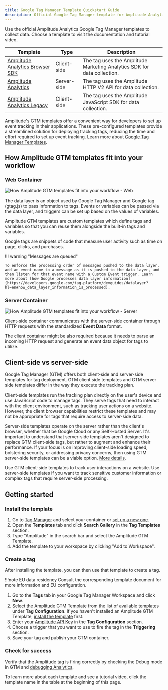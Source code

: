```yaml
---
title: Google Tag Manager Template Quickstart Guide
description: Official Google Tag Manager template for Amplitude Analytics for data collection.
---
```


Use the official Amplitude Analytics Google Tag Manager templates to collect data. Choose a template to visit the documentation and tutorial video.  

|Template|Type|Description|
|---|---|-----------|
|[Amplitude Analytics Browser SDK](../google-tag-manager-client.md)|Client-side|The tag uses the Amplitude Marketing Analytics SDK for data collection.|
|[Amplitude Analytics](../google-tag-manager-server.md)|Server-side|The tag uses the Amplitude HTTP V2 API for data collection. |
|[Amplitude Analytics Legacy](../google-tag-manager-client-legacy.md)|Client-side|The tag uses the Amplitude JavaScript SDK for data collection. |

Amplitude's GTM templates offer a convenient way for developers to set up event tracking in their applications. These pre-configured templates provide a streamlined solution for deploying tracking tags, reducing the time and effort required to set up event tracking. Learn more about [Google Tag Manager Templates](https://developers.google.com/tag-platform/tag-manager/templates).

## How Amplitude GTM templates fit into your workflow

### Web Container

![How Amplitude GTM templates fit into your workflow - Web](/assets/images/marketing-analytics/google-tag-manager-workflow.drawio.svg)

The data layer is an object used by Google Tag Manager and Google tag (gtag.js) to pass information to tags. Events or variables can be passed via the data layer, and triggers can be set up based on the values of variables. 

Amplitude GTM templates are custom templates which define tags and variables so that you can reuse them alongside the built-in tags and variables. 

Google tags are snippets of code that measure user activity such as time on page, clicks, and purchases.

!!! warning "Messages are queued"

    To enforce the processing order of messages pushed to the data layer, add an event name to a message as it is pushed to the data layer, and then listen for that event name with a Custom Event trigger. Learn more about [how Google processes data layer information](https://developers.google.com/tag-platform/devguides/datalayer?hl=en#how_data_layer_information_is_processed).

### Server Container

![How Amplitude GTM templates fit into your workflow - Server](/assets/images/marketing-analytics/google-tag-manager-workflow-server.drawio.svg)

Client-side container communicates with the server-side container through HTTP requests with the standardized **Event Data** format.

The client container might be also required because it needs to parse an incoming HTTP request and generate an event data object for tags to utilize.

## Client-side vs server-side

Google Tag Manager (GTM) offers both client-side and server-side templates for tag deployment. GTM client side templates and GTM server side templates differ in the way they execute the tracking plan.

Client-side templates run the tracking plan directly on the user's device and use JavaScript code to manage tags. They serve tags that need to interact with the client environment, such as tracking user actions on a website. However, the client browser capabilities restrict these templates and may not be appropriate for tags that require access to server-side data. 

Server-side templates operate on the server rather than the client's browser, whether that be Google Cloud or any Self-Hosted Server. It's important to understand that server-side templates aren't designed to replace GTM client-side tags, but rather to augment and enhance their performance. If your focus is on improving client-side loading speed, bolstering security, or addressing privacy concerns, then using GTM server-side templates can be a viable option. [More details](https://developers.google.com/tag-platform/learn/sst-fundamentals/2-what-is-sst).

Use GTM client-side templates to track user interactions on a website. Use server-side templates if you want to track sensitive customer information or complex tags that require server-side processing.

## Getting started

### Install the template

1. Go to [Tag Manager](https://tagmanager.google.com/) and select your container or [set up a new one](https://support.google.com/tagmanager/answer/6103696).
2. Open the **Templates** tab and click **Search Gallery** in the **Tag Templates** section.
3. Type "Amplitude" in the search bar and select the Amplitude GTM Template.
4. Add the template to your workspace by clicking "Add to Workspace".

### Create a tag

After installing the template, you can then use that template to create a tag.

!!!note EU data residency
    Consult the corresponding template document for more information and EU configuration.

1. Go to the **Tags** tab in your Google Tag Manager Workspace and click **New**.
2. Select the Amplitude GTM Template from the list of available templates under **Tag Configuration**. If you haven't installed an Amplitude GTM Template, [install the template](./#install-the-template) first.
3. Enter your [Amplitude API Key](../../../analytics/find-api-credentials/) in the **Tag Configuration** section.
4. Choose a trigger that you want to use to fire the tag in the **Triggering** section.
5. Save your tag and publish your GTM container.

### Check for success

Verify that the Amplitude tag is firing correctly by checking the Debug mode in GTM and [debugging Analytics](../../debugger). 

To learn more about each template and see a tutorial video, click the template name in the table at the beginning of this page.

